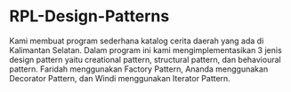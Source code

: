 # RPL-Design-Patterns

Kami membuat program sederhana katalog cerita daerah yang ada di Kalimantan Selatan. Dalam program ini kami mengimplementasikan 3 jenis design pattern yaitu creational pattern, structural pattern, dan behavioural pattern. Faridah menggunakan Factory Pattern, Ananda menggunakan Decorator Pattern, dan Windi menggunakan Iterator Pattern.
